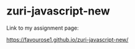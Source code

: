 # zuri-javascript-new

Link to my assignment page: 

https://favourose1.github.io/zuri-javascript-new/
